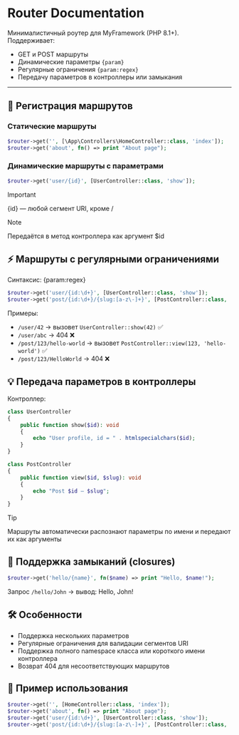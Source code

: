 # Router Documentation

Минималистичный роутер для MyFramework (PHP 8.1+).  
Поддерживает:

- GET и POST маршруты
- Динамические параметры `{param}`
- Регулярные ограничения `{param:regex}`
- Передачу параметров в контроллеры или замыкания

---

## 📌 Регистрация маршрутов

### Статические маршруты

```php
$router->get('', [\App\Controllers\HomeController::class, 'index']);
$router->get('about', fn() => print "About page");
```

### Динамические маршруты с параметрами

```php
$router->get('user/{id}', [UserController::class, 'show']);
```

> [!IMPORTANT]
> {id} — любой сегмент URI, кроме /

> [!NOTE]
> Передаётся в метод контроллера как аргумент $id

## ⚡ Маршруты с регулярными ограничениями

Синтаксис: {param:regex}

```php
$router->get('user/{id:\d+}', [UserController::class, 'show']); 
$router->get('post/{id:\d+}/{slug:[a-z\-]+}', [PostController::class, 'view']);

```

Примеры:
* `/user/42` → вызовет `UserController::show(42)` ✅
* `/user/abc` → 404 ❌
* `/post/123/hello-world` → вызовет `PostController::view(123, 'hello-world')` ✅
* `/post/123/HelloWorld` → 404 ❌

## 💡 Передача параметров в контроллеры

Контроллер:

```php
class UserController
{
    public function show($id): void
    {
        echo "User profile, id = " . htmlspecialchars($id);
    }
}

class PostController
{
    public function view($id, $slug): void
    {
        echo "Post $id — $slug";
    }
}
```

> [!TIP]
> Маршруты автоматически распознают параметры по имени и передают их как аргументы

## 🔧 Поддержка замыканий (closures)

```php
$router->get('hello/{name}', fn($name) => print "Hello, $name!");
```

Запрос `/hello/John` → вывод: Hello, John!

## 🛠️ Особенности

* Поддержка нескольких параметров
* Регулярные ограничения для валидации сегментов URI
* Поддержка полного namespace класса или короткого имени контроллера
* Возврат 404 для несоответствующих маршрутов

## 📂 Пример использования

```php
$router->get('', [HomeController::class, 'index']);
$router->get('about', fn() => print "About page");
$router->get('user/{id:\d+}', [UserController::class, 'show']);
$router->get('post/{id:\d+}/{slug:[a-z\-]+}', [PostController::class, 'view']);
```
